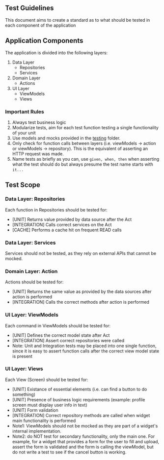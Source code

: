 ## Test Guidelines

This document aims to create a standard as to what should be tested in each component of the application

## Application Components

The application is divided into the following layers:

1. Data Layer
    - Repositories
    - Services
2. Domain Layer
    - Actions
3. UI Layer
    - ViewModels
    - Views

### Important Rules

1. Always test business logic
2. Modularize tests, aim for each test function testing a single functionality of your unit
3. Use models and mocks provided in the [testing](/testing/) folder.
4. Only check for function calls between layers (i.e. viewModels -> action or viewModels -> repository). This is the equivalent of asserting an HTTP request was made.
5. Name tests as briefly as you can, use `given, when, then` when asserting what the test should do but always presume the test name starts with `it...`

## Test Scope

### Data Layer: Repositories

Each function in Repositories should be tested for:

-   [UNIT] Returns value provided by data source after the Act
-   [INTEGRATION] Calls correct services on the Act
-   [CACHE] Performs a cache hit on frequent READ calls

### Data Layer: Services

Services should not be tested, as they rely on external APIs that cannot be mocked.

### Domain Layer: Action

Actions should be tested for:

-   [UNIT] Returns the same value as provided by the data sources after action is performed
-   [INTEGRATION] Calls the correct methods after action is performed

### UI Layer: ViewModels

Each command in ViewModels should be tested for:

-   [UNIT] Defines the correct model state after Act
-   [INTEGRATION] Assert correct repositories were called
-   Note: Unit and Integration tests may be placed into one single function, since it is easy to assert function calls after the correct view model state is present

### UI Layer: Views

Each View (Screen) should be tested for:

-   [UNIT] Existance of essential elements (i.e. can find a button to do something)
-   [UNIT] Presence of business logic requirements (example: profile screen must display user info in text)
-   [UNIT] Form validation
-   [INTEGRATION] Correct repository methods are called when widget main functionality is performed
-   Note1: ViewModels should not be mocked as they are part of a widget's internal implementation.
-   Note2: do NOT test for secondary functionality, only the main one. For example, for a widget that provides a form for the user to fill and upload, assert the form is validated and the form is calling the viewModel, but do not write a test to see if the cancel button is working.
